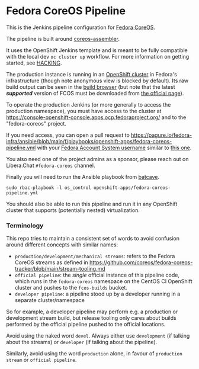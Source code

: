 # Fedora CoreOS Pipeline

This is the Jenkins pipeline configuration for
[Fedora CoreOS](https://github.com/coreos/fedora-coreos-config).

The pipeline is built around
[coreos-assembler](https://github.com/coreos/coreos-assembler).

It uses the OpenShift Jenkins template and is meant to be
fully compatible with the local dev `oc cluster up`
workflow. For more information on getting started, see
[HACKING](HACKING.md).

The production instance is running in
an [OpenShift cluster](https://jenkins-fedora-coreos-pipeline.apps.ocp.fedoraproject.org/) in Fedora's infrastructure
(though note anonymous view is blocked by default). Its raw
build output can be seen in the
[build browser](https://builds.coreos.fedoraproject.org/browser)
(but note that the latest ***supported*** version of FCOS must
be downloaded from
[the official page](https://getfedora.org/en/coreos/download/)).

To operate the production Jenkins (or more generally to access the
production namespace), you must have access to the cluster
at https://console-openshift-console.apps.ocp.fedoraproject.org/
and to the "fedora-coreos" project.

If you need access, you can open a pull request to 
https://pagure.io/fedora-infra/ansible/blob/main/f/playbooks/openshift-apps/fedora-coreos-pipeline.yml
with your [Fedora Account System username](https://accounts.fedoraproject.org/) similar to
[this one](https://pagure.io/fedora-infra/ansible/pull-request/949).

You also need one of the project admins as a sponsor, please
reach out on Libera.Chat `#fedora-coreos` channel.

Finally you will need to run the Ansible playbook from [batcave](https://docs.fedoraproject.org/en-US/infra/sysadmin_guide/sshaccess/).
```
sudo rbac-playbook -l os_control openshift-apps/fedora-coreos-pipeline.yml
```

You should also be able to run this pipeline and run it in
any OpenShift cluster that supports (potentially nested)
virtualization.

### Terminology

This repo tries to maintain a consistent set of words to
avoid confusion around different concepts with similar
names:

- `production/development/mechanical streams`: refers to the
  Fedora CoreOS streams as defined in
  https://github.com/coreos/fedora-coreos-tracker/blob/main/stream-tooling.md
- `official pipeline`: the *single* official instance of
  this pipeline code, which runs in the `fedora-coreos`
  namespace on the CentOS CI OpenShift cluster and pushes to
  the `fcos-builds` bucket.
- `developer pipeline`: a pipeline stood up by a developer
  running in a separate cluster/namespace

So for example, a developer pipeline may perform e.g. a
production or development stream build, but release tooling
only cares about builds performed by the official pipeline
pushed to the official locations.

Avoid using the naked word `devel`. Always either use
`development` (if talking about the streams) or `developer`
(if talking about the pipeline).

Similarly, avoid using the word `production` alone, in
favour of `production stream` or `official pipeline`.
